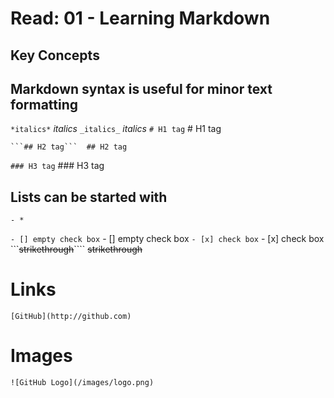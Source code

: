 # Read: 01 - Learning Markdown

## Key Concepts

## Markdown syntax is useful for minor text formatting
```*italics*``` *italics*
```_italics_``` _italics_
```# H1 tag```   # H1 tag
``````
```## H2 tag```  ## H2 tag
``````
```### H3 tag``` ### H3 tag

## Lists can be started with 
```- *```


```- [] empty check box```  - [] empty check box
```- [x] check box```       - [x] check box
```~~strikethrough~~````    ~~strikethrough~~

# Links
```[GitHub](http://github.com)```

# Images
```![GitHub Logo](/images/logo.png)```


